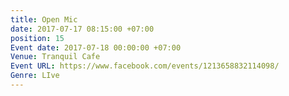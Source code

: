 ```yaml
---
title: Open Mic
date: 2017-07-17 08:15:00 +07:00
position: 15
Event date: 2017-07-18 00:00:00 +07:00
Venue: Tranquil Cafe
Event URL: https://www.facebook.com/events/1213658832114098/
Genre: LIve
---
```


